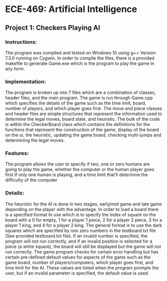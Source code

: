# ECE-469: Artificial Intelligence


## Project 1: Checkers Playing AI
### Instructions:
The program was compiled and tested on Windows 10 using g++ Version 7.3.0 running on Cygwin.  In order to compile the files, there is a provided makefile to generate Game.exe which is the program to play the game in any form.

### Implementation:
The program is broken up into 7 files which are a combination of classes, header files, and the main program.  The game is run through Game.cpp which specifies the details of the game such as the time limit, board, number of players, and which player goes first.  The move and piece classes and header files are simple structures that represent the information used to determine the legal moves, board state, and heuristic.  The bulk of the code is within the CheckerBoard class which contains the definitions for the functions that represent the construction of the game, display of the board on the ui, the heuristic, updating the game board, checking multi-jumps and determining the legal moves.

### Features:
The program allows the user to specify if two, one or zero humans are going to play the game, whether the computer or the human player goes first if only one human is playing, and a time limit that’ll determine the difficulty of the computer

### Details:
The heuristic for the AI is done in two stages, early/mid game and late game depending on the player with the advantage.
In order to load a board there is a specified format to use which is to specify the index of square on the board with a 0 for empty, 1 for a player 1 piece, 2 for a player 2 piece, 3 for a player 1 king, and 4 for a player 2 king.  The general format is to use the dark squares which are specified by non zero numbers in the testboard.txt file (See provided testboard.txt file).  If an invalid number is specified, the program will not run correctly, and if an invalid position is selected for a piece (a white square), the board will still be displayed but the game will not run correctly.
The game program checks for certain error handling but has certain pre-defined default values for aspects of the game such as the game board, number of players/computers, which player goes first, and time limit for the AI.  These values are listed when the program prompts the user, but if an invalid parameter is specified, the default value is used.
